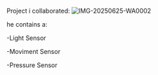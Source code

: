 Project i collaborated:
![IMG-20250625-WA0002](https://github.com/user-attachments/assets/8fd4375c-e8b8-43b2-8d51-9edc0f2a72b9)



he contains a:

-Light Sensor

-Moviment Sensor

-Pressure Sensor
